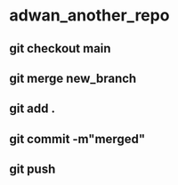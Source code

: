 # adwan_another_repo
## git checkout main
## git merge new_branch
## git add .
## git commit -m"merged"
## git push
